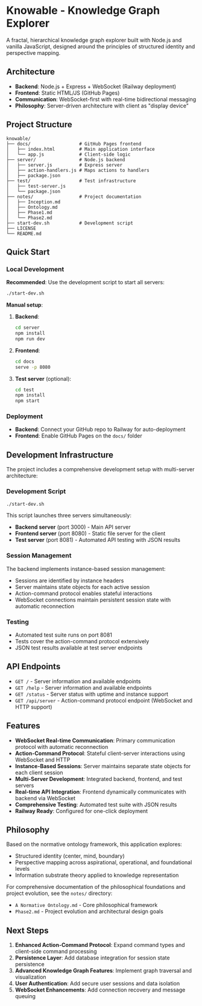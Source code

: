 # Knowable - Knowledge Graph Explorer

A fractal, hierarchical knowledge graph explorer built with Node.js and vanilla JavaScript, designed around the principles of structured identity and perspective mapping.

## Architecture

- **Backend**: Node.js + Express + WebSocket (Railway deployment)
- **Frontend**: Static HTML/JS (GitHub Pages)
- **Communication**: WebSocket-first with real-time bidirectional messaging
- **Philosophy**: Server-driven architecture with client as "display device"

## Project Structure

```
knowable/
├── docs/                  # GitHub Pages frontend
│   ├── index.html         # Main application interface
│   └── app.js             # Client-side logic
├── server/                # Node.js backend
│   ├── server.js          # Express server
│   ├── action-handlers.js # Maps actions to handlers
│   ├── package.json
├── test/                  # Test infrastructure
│   ├── test-server.js
│   └── package.json
├── notes/                 # Project documentation
│   ├── Inception.md
│   ├── Ontology.md
│   ├── Phase1.md
│   └── Phase2.md
├── start-dev.sh           # Development script
├── LICENSE
└── README.md
```

## Quick Start

### Local Development

**Recommended**: Use the development script to start all servers:
```bash
./start-dev.sh
```

**Manual setup**:
1. **Backend**:
   ```bash
   cd server
   npm install
   npm run dev
   ```

2. **Frontend**:
   ```bash
   cd docs
   serve -p 8080
   ```

3. **Test server** (optional):
   ```bash
   cd test
   npm install
   npm start
   ```

### Deployment

- **Backend**: Connect your GitHub repo to Railway for auto-deployment
- **Frontend**: Enable GitHub Pages on the `docs/` folder

## Development Infrastructure

The project includes a comprehensive development setup with multi-server architecture:

### Development Script
```bash
./start-dev.sh
```
This script launches three servers simultaneously:
- **Backend server** (port 3000) - Main API server
- **Frontend server** (port 8080) - Static file server for the client
- **Test server** (port 8081) - Automated API testing with JSON results

### Session Management
The backend implements instance-based session management:
- Sessions are identified by instance headers
- Server maintains state objects for each active session
- Action-command protocol enables stateful interactions
- WebSocket connections maintain persistent session state with automatic reconnection

### Testing
- Automated test suite runs on port 8081
- Tests cover the action-command protocol extensively
- JSON test results available at test server endpoints

## API Endpoints

- `GET /` - Server information and available endpoints
- `GET /help` - Server information and available endpoints
- `GET /status` - Server status with uptime and instance support
- `GET /api/server` - Action-command protocol endpoint (WebSocket and HTTP support)

## Features

- **WebSocket Real-time Communication**: Primary communication protocol with automatic reconnection
- **Action-Command Protocol**: Stateful client-server interactions using WebSocket and HTTP
- **Instance-Based Sessions**: Server maintains separate state objects for each client session
- **Multi-Server Development**: Integrated backend, frontend, and test servers
- **Real-time API Integration**: Frontend dynamically communicates with backend via WebSocket
- **Comprehensive Testing**: Automated test suite with JSON results
- **Railway Ready**: Configured for one-click deployment

## Philosophy

Based on the normative ontology framework, this application explores:
- Structured identity (center, mind, boundary)
- Perspective mapping across aspirational, operational, and foundational levels
- Information substrate theory applied to knowledge representation

For comprehensive documentation of the philosophical foundations and project evolution, see the `notes/` directory:
- `A Normative Ontology.md` - Core philosophical framework
- `Phase2.md` - Project evolution and architectural design goals

## Next Steps

1. **Enhanced Action-Command Protocol**: Expand command types and client-side command processing
2. **Persistence Layer**: Add database integration for session state persistence
3. **Advanced Knowledge Graph Features**: Implement graph traversal and visualization
4. **User Authentication**: Add secure user sessions and data isolation
5. **WebSocket Enhancements**: Add connection recovery and message queuing
